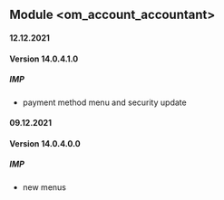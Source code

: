 ## Module <om_account_accountant>

#### 12.12.2021
#### Version 14.0.4.1.0
##### IMP
- payment method menu and security update

#### 09.12.2021
#### Version 14.0.4.0.0
##### IMP
- new menus

